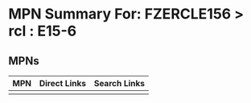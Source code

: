 



# MPN Summary For: FZERCLE156 > rcl : E15-6

## MPNs
  

|MPN|Direct Links|Search Links|
| :--- | :--- | :--- |
||||
